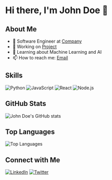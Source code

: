 # Hi there, I'm John Doe 👋

## About Me
- 💼 Software Engineer at [Company](https://company.com)
- 🔭 Working on [Project](https://github.com/johndoe/project)
- 🌱 Learning about Machine Learning and AI
- 📫 How to reach me: [Email](mailto:johndoe@example.com)

## Skills
![Python](https://img.shields.io/badge/-Python-333333?style=flat&logo=python)
![JavaScript](https://img.shields.io/badge/-JavaScript-333333?style=flat&logo=javascript)
![React](https://img.shields.io/badge/-React-333333?style=flat&logo=react)
![Node.js](https://img.shields.io/badge/-Node.js-333333?style=flat&logo=node.js)

## GitHub Stats
![John Doe's GitHub stats](https://github-readme-stats.vercel.app/api?username=johndoe&show_icons=true&theme=radical)

## Top Languages
![Top Languages](https://github-readme-stats.vercel.app/api/top-langs/?username=johndoe&layout=compact&theme=radical)

## Connect with Me
[![LinkedIn](https://img.shields.io/badge/-LinkedIn-0e76a8?style=flat&logo=Linkedin&logoColor=white)](https://linkedin.com/in/johndoe)
[![Twitter](https://img.shields.io/badge/-Twitter-00acee?style=flat&logo=Twitter&logoColor=white)](https://twitter.com/johndoe)
